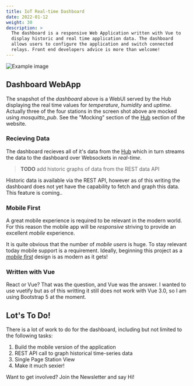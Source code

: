 ```yaml
---
title: IoT Real-time Dashboard
date: 2022-01-12
weight: 30
description: >
  The dashboard is a responsive Web Application written with Vue to
  display historic and real time application data. The dashboard
  allows users to configure the application and switch connected
  relays. Front end developers advice is more than welcome!
---
```


![Example image](/img/dashboard.png)

## Dashboard WebApp

The snapshot of the _dashboard_ above is a WebUI served by the Hub
displaying the real time values for _temperature_, _humidity_ and
_uptime_. Actually three of the four stations in the screen shot above
are mocked using _mosquitto_pub_. See the "Mocking" section of
the [Hub](/iot-project/hub) section of the website.

### Recieving Data

The dashboard recieves all of it's data from the
[Hub](/iot-project/hub) which in turn streams the data to the
dashboard over Websockets in _real-time_.

> **TODO** add historic graphs of data from the REST data API

Historic data is available via the REST API, however as of this
writing the dashboard does not yet have the capability to fetch
and graph this data. This feature is coming..

### Mobile First

A great mobile experience is required to be relevant in the modern
world. For this reason the mobile app will be _responsive_ striving to
provide an excellent _mobile_ experience.

It is quite obvious that the number of _mobile users_ is huge. To stay
relevant today mobile support is a requirement. Ideally, beginning
this project as a 
[_mobile first_](https://www.uxpin.com/studio/blog/a-hands-on-guide-to-mobile-first-design/)
design is as modern as it gets!

### Written with Vue

React or Vue? That was the question, and Vue was the answer. I wanted
to use vuetify but as of this writting it still does not work with Vue
3.0, so I am using Bootstrap 5 at the moment.

## Lot's To Do!

There is a lot of work to do for the dashboard, including but not
limited to the following tasks:

1. Build the mobile version of the application
2. REST API call to graph historical time-series data
4. Single Page Station View
3. Make it much sexier!

Want to get involved? Join the Newsletter and say Hi!

